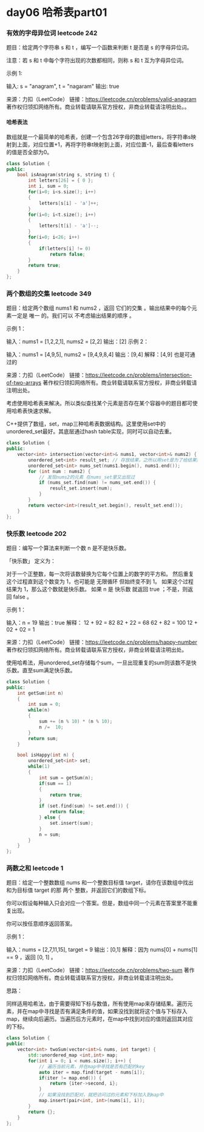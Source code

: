 #  day06 哈希表part01

### 有效的字母异位词 leetcode 242

题目：给定两个字符串 s 和 t ，编写一个函数来判断 t 是否是 s 的字母异位词。

注意：若 s 和 t 中每个字符出现的次数都相同，则称 s 和 t 互为字母异位词。 

示例 1:

输入: s = "anagram", t = "nagaram"
输出: true

来源：力扣（LeetCode）
链接：https://leetcode.cn/problems/valid-anagram
著作权归领扣网络所有。商业转载请联系官方授权，非商业转载请注明出处。。

#### 哈希表法

数组就是一个最简单的哈希表，创建一个包含26字母的数组letters，将字符串s映射到上面，对应位置+1，再将字符串t映射到上面，对应位置-1，最后查看letters的值是否全部为0。

```c++
class Solution {
public:
    bool isAnagram(string s, string t) {
        int letters[26] = { 0 };
        int i, sum = 0;
        for(i=0; i<s.size(); i++)
        {
            letters[s[i] - 'a']++;
        }
        for(i=0; i<t.size(); i++)
        {
            letters[t[i] - 'a']--;
        }
        for(i=0; i<26; i++)
        {
            if(letters[i] != 0)
                return false;
        }
        return true;
    }
};
```

### 两个数组的交集 leetcode 349

题目：给定两个数组 nums1 和 nums2 ，返回 它们的交集 。输出结果中的每个元素一定是 唯一 的。我们可以 不考虑输出结果的顺序 。

示例 1：

输入：nums1 = [1,2,2,1], nums2 = [2,2]
输出：[2]
示例 2：

输入：nums1 = [4,9,5], nums2 = [9,4,9,8,4]
输出：[9,4]
解释：[4,9] 也是可通过的

来源：力扣（LeetCode）
链接：https://leetcode.cn/problems/intersection-of-two-arrays
著作权归领扣网络所有。商业转载请联系官方授权，非商业转载请注明出处。

考虑使用哈希表来解决。所以类似查找某个元素是否存在某个容器中的题目都可使用哈希表快速求解。

C++提供了数组，set，map三种哈希表数据结构。这里使用set中的unordered_set最好。其底层通过hash table实现，同时可以自动去重。

```c++
class Solution {
public:
    vector<int> intersection(vector<int>& nums1, vector<int>& nums2) {
        unordered_set<int> result_set; // 存放结果，之所以用set是为了给结果集去重
        unordered_set<int> nums_set(nums1.begin(), nums1.end());
        for (int num : nums2) {
            // 发现nums2的元素 在nums_set里又出现过
            if (nums_set.find(num) != nums_set.end()) {
                result_set.insert(num);
            }
        }
        return vector<int>(result_set.begin(), result_set.end());
    }
};
```

### 快乐数 leetcode 202

题目：编写一个算法来判断一个数 n 是不是快乐数。

「快乐数」 定义为：

对于一个正整数，每一次将该数替换为它每个位置上的数字的平方和。
然后重复这个过程直到这个数变为 1，也可能是 无限循环 但始终变不到 1。
如果这个过程 结果为 1，那么这个数就是快乐数。
如果 n 是 快乐数 就返回 true ；不是，则返回 false 。

示例 1：

输入：n = 19
输出：true
解释：
12 + 92 = 82
82 + 22 = 68
62 + 82 = 100
12 + 02 + 02 = 1

来源：力扣（LeetCode）
链接：https://leetcode.cn/problems/happy-number
著作权归领扣网络所有。商业转载请联系官方授权，非商业转载请注明出处。

使用哈希法，用unordered_set存储每个sum，一旦出现重复的sum则该数不是快乐数。直至sum满足快乐数。

```c++
class Solution {
public:
    int getSum(int n)
    {
        int sum = 0;
        while(n)
        {
            sum += (n % 10) * (n % 10);
            n /=  10;
        }
        return sum;
    }

    bool isHappy(int n) {
        unordered_set<int> set;
        while(1)
        {
            int sum = getSum(n);
            if(sum == 1)
            {
                return true;
            }
            if (set.find(sum) != set.end()) {
                return false;
            } else {
                set.insert(sum);
            }
            n = sum;
        }
    }
};
```

### 两数之和 leetcode 1

题目：给定一个整数数组 nums 和一个整数目标值 target，请你在该数组中找出 和为目标值 target  的那 两个 整数，并返回它们的数组下标。

你可以假设每种输入只会对应一个答案。但是，数组中同一个元素在答案里不能重复出现。

你可以按任意顺序返回答案。

 

示例 1：

输入：nums = [2,7,11,15], target = 9
输出：[0,1]
解释：因为 nums[0] + nums[1] == 9 ，返回 [0, 1] 。

来源：力扣（LeetCode）
链接：https://leetcode.cn/problems/two-sum
著作权归领扣网络所有。商业转载请联系官方授权，非商业转载请注明出处。

思路：

同样适用哈希法，由于需要得知下标与数值，所有使用map来存储结果。遍历元素，并在map中寻找是否有满足条件的值，如果没找到就将这个值与下标存入map，继续向后遍历。当遍历后方元素时，在map中找到对应的值则返回其对应的下标。



```C++
class Solution {
public:
    vector<int> twoSum(vector<int>& nums, int target) {
        std::unordered_map <int,int> map;
        for(int i = 0; i < nums.size(); i++) {
            // 遍历当前元素，并在map中寻找是否有匹配的key
            auto iter = map.find(target - nums[i]); 
            if(iter != map.end()) {
                return {iter->second, i};
            }
            // 如果没找到匹配对，就把访问过的元素和下标加入到map中
            map.insert(pair<int, int>(nums[i], i)); 
        }
        return {};
    }
};
```

